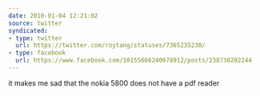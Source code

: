 ```yaml
---
date: 2010-01-04 12:21:02
source: twitter
syndicated:
- type: twitter
  url: https://twitter.com/roytang/statuses/7365235230/
- type: facebook
  url: https://www.facebook.com/10155666240078912/posts/238738202244
---
```


it makes me sad that the nokia 5800 does not have a pdf reader